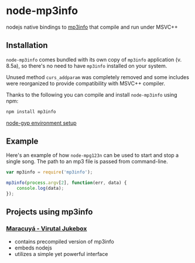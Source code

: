 node-mp3info
============

nodejs native bindings to [mp3info](http://www.ibiblio.org/mp3info/) that compile and run under MSVC++

Installation
------------
`node-mp3info` comes bundled with its own copy of `mp3info` application (v. 8.5a), so 
there's no need to have `mp3info` installed on your system.

Unused method `curs_addparam` was completely removed and some includes were reorganized to 
provide compatibility with MSVC++ compiler.

Thanks to the following you can compile and install `node-mp3info` using npm:

```bash
npm install mp3info
```

[node-gyp environment setup](https://github.com/TooTallNate/node-gyp#installation)

Example
------------
Here's an example of how `node-mpg123n` can be used to start and stop a single song. The path
to an mp3 file is passed from command-line.

``` javascript
var mp3info = require('mp3info');

mp3info(process.argv[2], function(err, data) {
	console.log(data);
});
```

Projects using mp3info
------------
### [Maracuyá - Virutal Jukebox](http://maracuya-jukebox.com)
 * contains precompiled version of mp3info
 * embeds nodejs
 * utilizes a simple yet powerful interface

